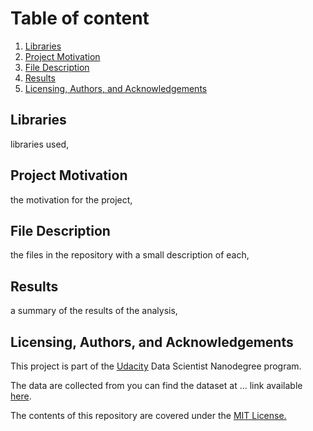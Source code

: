 # Table of content 

1. [Libraries](#lib)
2. [Project Motivation](#pm)
3. [File Description](#fd)
4. [Results](#results)
5. [Licensing, Authors, and Acknowledgements](#licesing)


## Libraries <a name="lib"></a>
libraries used,

## Project Motivation <a name="pm"></a>
the motivation for the project,

## File Description <a name="fd"></a>
the files in the
repository with a small description of each,

## Results <a name="results"></a>
a summary of the results of the analysis,

## Licensing, Authors, and Acknowledgements <a name="licensing"></a>

This project is part of the [Udacity](https://www.udacity.com) Data Scientist Nanodegree program.

The data are collected from []()
you can find the dataset at ... link available [here]().

The contents of this repository are covered under the [MIT License.]()
